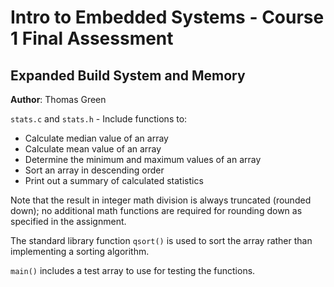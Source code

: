 # Intro to Embedded Systems - Course 1 Final Assessment

## Expanded Build System and Memory

**Author**: Thomas Green

`stats.c` and `stats.h` - Include functions to:
- Calculate median value of an array
- Calculate mean value of an array
- Determine the minimum and maximum values of an array
- Sort an array in descending order
- Print out a summary of calculated statistics

Note that the result in integer math division is always truncated (rounded down); no additional math functions are required for rounding down as specified in the assignment.

The standard library function `qsort()` is used to sort the array rather than implementing a sorting algorithm.

`main()` includes a test array to use for testing the functions.

